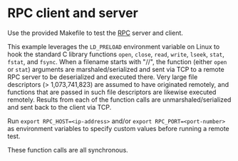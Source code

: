 # RPC client and server

Use the provided Makefile to test the [RPC](https://en.wikipedia.org/wiki/Remote_procedure_call) server and client.

This example leverages the `LD_PRELOAD` environment variable on Linux to hook the standard C library functions `open`, `close`, `read`, `write`, `lseek`, `stat`, `fstat`, and `fsync`. When a filename starts with "//", the function (either `open` or `stat`) arguments are marshaled/serialized and sent via TCP to a remote RPC server to be deserialized and executed there. Very large file descriptors (> 1,073,741,823) are assumed to have originated remotely, and functions that are passed in such file descriptors are likewise executed remotely. Results from each of the function calls are unmarshaled/serialized and sent back to the client via TCP.

Run `export RPC_HOST=<ip-address>` and/or `export RPC_PORT=<port-number>` as environment variables to specify custom values before running a remote test.

These function calls are all synchronous.
